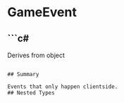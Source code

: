 # GameEvent

## ```c#
Derives from object
```

## Summary

Events that only happen clientside.
## Nested Types

